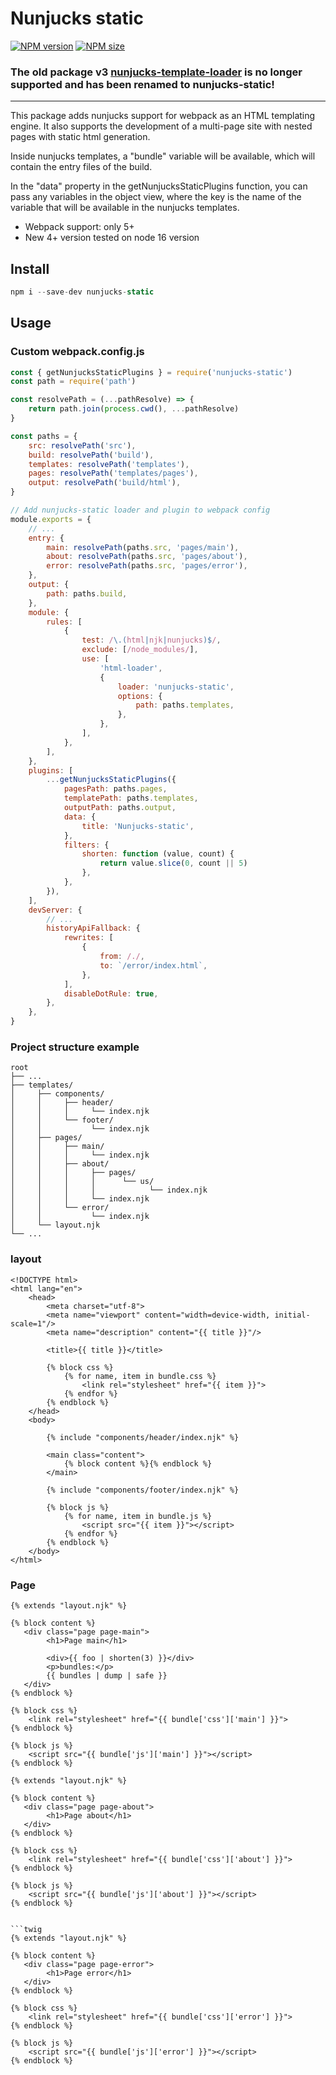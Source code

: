 [npm-url]: https://www.npmjs.com/package/nunjucks-static
[npm-image]: https://img.shields.io/npm/v/nunjucks-static?color=blue
[logo-url]: https://github.com/ereminnf/nunjucks-static
[logo-image]: https://i.ibb.co/ZLJQnqP/nunjucks-static.webp
[size-image]: https://img.shields.io/npm/dm/nunjucks-static.svg
[size-url]: https://www.npmjs.com/package/nunjucks-static

# Nunjucks static

[![NPM version][npm-image]][npm-url] [![NPM size][size-image]][size-url]

### The old package v3 [nunjucks-template-loader](https://www.npmjs.com/package/nunjucks-template-loader) is no longer supported and has been renamed to nunjucks-static!

---

This package adds nunjucks support for webpack as an HTML templating engine. It also supports the development of a multi-page site with nested pages with static html generation.

Inside nunjucks templates, a "bundle" variable will be available, which will contain the entry files of the build.

In the "data" property in the getNunjucksStaticPlugins function, you can pass any variables in the object view, where the key is the name of the variable that will be available in the nunjucks templates.

-   Webpack support: only 5+
-   New 4+ version tested on node 16 version

## Install

```js
npm i --save-dev nunjucks-static
```

## Usage

### Custom webpack.config.js

```js
const { getNunjucksStaticPlugins } = require('nunjucks-static')
const path = require('path')

const resolvePath = (...pathResolve) => {
    return path.join(process.cwd(), ...pathResolve)
}

const paths = {
    src: resolvePath('src'),
    build: resolvePath('build'),
    templates: resolvePath('templates'),
    pages: resolvePath('templates/pages'),
    output: resolvePath('build/html'),
}

// Add nunjucks-static loader and plugin to webpack config
module.exports = {
    // ...
    entry: {
        main: resolvePath(paths.src, 'pages/main'),
        about: resolvePath(paths.src, 'pages/about'),
        error: resolvePath(paths.src, 'pages/error'),
    },
    output: {
        path: paths.build,
    },
    module: {
        rules: [
            {
                test: /\.(html|njk|nunjucks)$/,
                exclude: [/node_modules/],
                use: [
                    'html-loader',
                    {
                        loader: 'nunjucks-static',
                        options: {
                            path: paths.templates,
                        },
                    },
                ],
            },
        ],
    },
    plugins: [
        ...getNunjucksStaticPlugins({
            pagesPath: paths.pages,
            templatePath: paths.templates,
            outputPath: paths.output,
            data: {
                title: 'Nunjucks-static',
            },
            filters: {
                shorten: function (value, count) {
                    return value.slice(0, count || 5)
                },
            },
        }),
    ],
    devServer: {
        // ...
        historyApiFallback: {
            rewrites: [
                {
                    from: /./,
                    to: `/error/index.html`,
                },
            ],
            disableDotRule: true,
        },
    },
}
```

### Project structure example

```
root
├── ...
├── templates/
│     ├── components/
│     │     ├── header/
│     │     │     └── index.njk
│     │     └── footer/
│     │           └── index.njk
│     ├── pages/
│     │     ├── main/
│     │     │     └── index.njk
│     │     ├── about/
│     │     │     ├── pages/
│     │     │     │      └── us/
│     │     │     │            └── index.njk
│     │     │     └── index.njk
│     │     └── error/
│     │           └── index.njk
│     └── layout.njk
└── ...
```

### layout

```twig
<!DOCTYPE html>
<html lang="en">
    <head>
        <meta charset="utf-8">
        <meta name="viewport" content="width=device-width, initial-scale=1"/>
        <meta name="description" content="{{ title }}"/>

        <title>{{ title }}</title>

        {% block css %}
            {% for name, item in bundle.css %}
                <link rel="stylesheet" href="{{ item }}">
            {% endfor %}
        {% endblock %}
    </head>
    <body>

        {% include "components/header/index.njk" %}

        <main class="content">
            {% block content %}{% endblock %}
        </main>

        {% include "components/footer/index.njk" %}

        {% block js %}
            {% for name, item in bundle.js %}
                <script src="{{ item }}"></script>
            {% endfor %}
        {% endblock %}
    </body>
</html>
```

### Page

```twig
{% extends "layout.njk" %}

{% block content %}
   <div class="page page-main">
        <h1>Page main</h1>

        <div>{{ foo | shorten(3) }}</div>
        <p>bundles:</p>
        {{ bundles | dump | safe }}
   </div>
{% endblock %}

{% block css %}
    <link rel="stylesheet" href="{{ bundle['css']['main'] }}">
{% endblock %}

{% block js %}
    <script src="{{ bundle['js']['main'] }}"></script>
{% endblock %}
```

```twig
{% extends "layout.njk" %}

{% block content %}
   <div class="page page-about">
        <h1>Page about</h1>
   </div>
{% endblock %}

{% block css %}
    <link rel="stylesheet" href="{{ bundle['css']['about'] }}">
{% endblock %}

{% block js %}
    <script src="{{ bundle['js']['about'] }}"></script>
{% endblock %}
```

````

```twig
{% extends "layout.njk" %}

{% block content %}
   <div class="page page-error">
        <h1>Page error</h1>
   </div>
{% endblock %}

{% block css %}
    <link rel="stylesheet" href="{{ bundle['css']['error'] }}">
{% endblock %}

{% block js %}
    <script src="{{ bundle['js']['error'] }}"></script>
{% endblock %}
````
